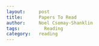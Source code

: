 ```yaml
---
layout:     post
title:      Papers To Read
author:     Noel Csomay-Shanklin
tags: 		  Reading
category:   reading
---
```

<script src="https://bibbase.org/show?bib=https%3A%2F%2Fapi.zotero.org%2Fusers%2F5612529%2Fcollections%2F2NUUABGE%2Fitems%3Fkey%3DaiprMlXOSKe71AbbxNPHHfe7%26format%3Dbibtex%26limit%3D100&jsonp=1"></script> 
